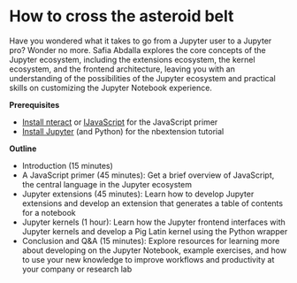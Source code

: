 # How to cross the asteroid belt

Have you wondered what it takes to go from a Jupyter user to a Jupyter pro? Wonder no more. Safia Abdalla explores the core concepts of the Jupyter ecosystem, including the extensions ecosystem, the kernel ecosystem, and the frontend architecture, leaving you with an understanding of the possibilities of the Jupyter ecosystem and practical skills on customizing the Jupyter Notebook experience.

**Prerequisites**

* [Install nteract](https://github.com/nteract/nteract/releases/latest) or [IJavaScript](https://github.com/n-riesco/ijavascript) for the JavaScript primer
* [Install Jupyter](http://jupyter.readthedocs.io/en/latest/install.html) (and Python) for the nbextension tutorial

**Outline**

* Introduction (15 minutes)
* A JavaScript primer (45 minutes): Get a brief overview of JavaScript, the central language in the Jupyter ecosystem
* Jupyter extensions (45 minutes): Learn how to develop Jupyter extensions and develop an extension that generates a table of contents for a notebook
* Jupyter kernels (1 hour): Learn how the Jupyter frontend interfaces with Jupyter kernels and develop a Pig Latin kernel using the Python wrapper
* Conclusion and Q&A (15 minutes): Explore resources for learning more about developing on the Jupyter Notebook, example exercises, and how to use your new knowledge to improve workflows and productivity at your company or research lab

